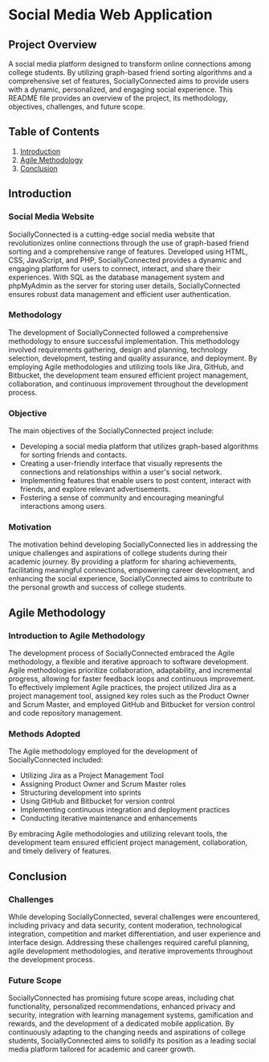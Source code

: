 # Social Media Web Application

## Project Overview

A social media platform designed to transform online connections among college students. By utilizing graph-based friend sorting algorithms and a comprehensive set of features, SociallyConnected aims to provide users with a dynamic, personalized, and engaging social experience. This README file provides an overview of the project, its methodology, objectives, challenges, and future scope.

## Table of Contents

1. [Introduction](#introduction)
2. [Agile Methodology](#agile-methodology)
3. [Conclusion](#conclusion)

## Introduction <a name="introduction"></a>

### Social Media Website

SociallyConnected is a cutting-edge social media website that revolutionizes online connections through the use of graph-based friend sorting and a comprehensive range of features. Developed using HTML, CSS, JavaScript, and PHP, SociallyConnected provides a dynamic and engaging platform for users to connect, interact, and share their experiences. With SQL as the database management system and phpMyAdmin as the server for storing user details, SociallyConnected ensures robust data management and efficient user authentication.

### Methodology

The development of SociallyConnected followed a comprehensive methodology to ensure successful implementation. This methodology involved requirements gathering, design and planning, technology selection, development, testing and quality assurance, and deployment. By employing Agile methodologies and utilizing tools like Jira, GitHub, and Bitbucket, the development team ensured efficient project management, collaboration, and continuous improvement throughout the development process.

### Objective

The main objectives of the SociallyConnected project include:

- Developing a social media platform that utilizes graph-based algorithms for sorting friends and contacts.
- Creating a user-friendly interface that visually represents the connections and relationships within a user's social network.
- Implementing features that enable users to post content, interact with friends, and explore relevant advertisements.
- Fostering a sense of community and encouraging meaningful interactions among users.

### Motivation

The motivation behind developing SociallyConnected lies in addressing the unique challenges and aspirations of college students during their academic journey. By providing a platform for sharing achievements, facilitating meaningful connections, empowering career development, and enhancing the social experience, SociallyConnected aims to contribute to the personal growth and success of college students.

## Agile Methodology <a name="agile-methodology"></a>

### Introduction to Agile Methodology

The development process of SociallyConnected embraced the Agile methodology, a flexible and iterative approach to software development. Agile methodologies prioritize collaboration, adaptability, and incremental progress, allowing for faster feedback loops and continuous improvement. To effectively implement Agile practices, the project utilized Jira as a project management tool, assigned key roles such as the Product Owner and Scrum Master, and employed GitHub and Bitbucket for version control and code repository management.

### Methods Adopted

The Agile methodology employed for the development of SociallyConnected included:

- Utilizing Jira as a Project Management Tool
- Assigning Product Owner and Scrum Master roles
- Structuring development into sprints
- Using GitHub and Bitbucket for version control
- Implementing continuous integration and deployment practices
- Conducting iterative maintenance and enhancements

By embracing Agile methodologies and utilizing relevant tools, the development team ensured efficient project management, collaboration, and timely delivery of features.

## Conclusion <a name="conclusion"></a>

### Challenges

While developing SociallyConnected, several challenges were encountered, including privacy and data security, content moderation, technological integration, competition and market differentiation, and user experience and interface design. Addressing these challenges required careful planning, agile development methodologies, and iterative improvements throughout the development process.

### Future Scope

SociallyConnected has promising future scope areas, including chat functionality, personalized recommendations, enhanced privacy and security, integration with learning management systems, gamification and rewards, and the development of a dedicated mobile application. By continuously adapting to the changing needs and aspirations of college students, SociallyConnected aims to solidify its position as a leading social media platform tailored for academic and career growth.
